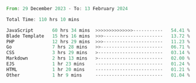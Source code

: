 
<!--START_SECTION:waka-->

```rust
From: 29 December 2023 - To: 13 February 2024

Total Time: 110 hrs 10 mins

JavaScript       60 hrs 34 mins  >>>>>>>>>>>>>>-----------   54.41 %
Blade Template   15 hrs 16 mins  >>>----------------------   13.72 %
PHP              12 hrs 29 mins  >>>----------------------   11.23 %
Go               7 hrs 28 mins   >>-----------------------   06.71 %
CSS              3 hrs 29 mins   >------------------------   03.14 %
Markdown         2 hrs 13 mins   >------------------------   02.00 %
EJS              1 hr 23 mins    -------------------------   01.24 %
HTML             1 hr 20 mins    -------------------------   01.21 %
Other            1 hr 9 mins     -------------------------   01.04 %
```

<!--END_SECTION:waka-->
<!---
Abedmuh/Abedmuh is a ✨ special ✨ repository because its `README.md` (this file) appears on your GitHub profile.
You can click the Preview link to take a look at your changes.
--->
